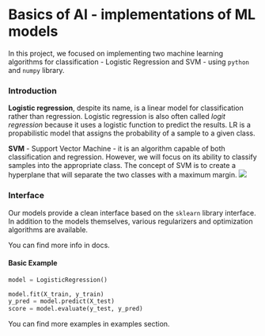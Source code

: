 # Basics of AI - implementations of ML models

In this project, we focused on implementing two machine learning algorithms for classification - 
Logistic Regression and SVM - using `python` and `numpy` library.

### Introduction
**Logistic regression**, despite its name, is a linear model for classification rather than regression.
Logistic regression is also often called *logit regression* because it uses a logistic function to predict the results.
LR is a propabilistic model that assigns the probability of a sample to a given class.


**SVM** - Support Vector Machine - it is an algorithm capable of both classification and regression. However, we will focus on its ability to classify samples into the appropriate class.
The concept of SVM is to create a hyperplane that will separate the two classes with a maximum margin.
<img src="https://www.researchgate.net/publication/304611323/figure/fig8/AS:668377215406089@1536364954428/Classification-of-data-by-support-vector-machine-SVM.png" />


### Interface
Our models provide a clean interface based on the `sklearn` library interface.
In addition to the models themselves, various regularizers and optimization algorithms are available.

You can find more info in docs.

#### Basic Example
```python
model = LogisticRegression()

model.fit(X_train, y_train)
y_pred = model.predict(X_test)
score = model.evaluate(y_test, y_pred)
```
You can find more examples in examples section.
